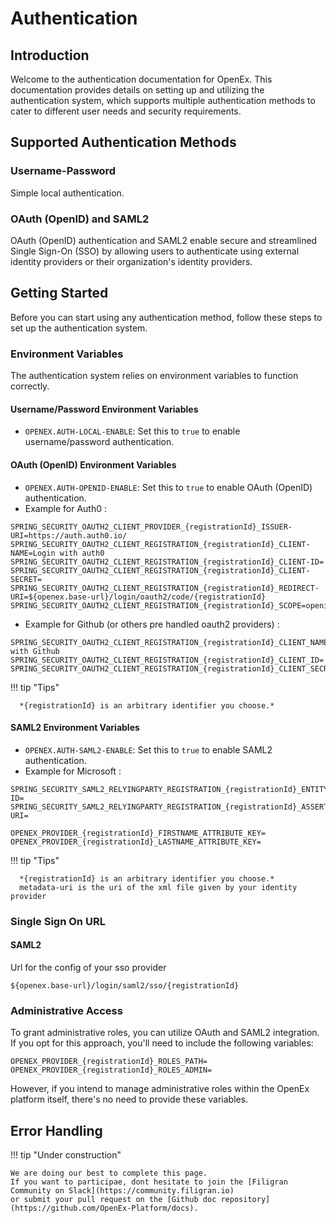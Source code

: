 # Authentication

## Introduction

Welcome to the authentication documentation for OpenEx. This documentation provides details on setting up and utilizing the authentication system, which supports multiple authentication methods to cater to different user needs and security requirements.

## Supported Authentication Methods

### Username-Password

Simple local authentication.

### OAuth (OpenID) and SAML2

OAuth (OpenID) authentication and SAML2 enable secure and streamlined Single Sign-On (SSO) by allowing users to authenticate using external identity providers or their organization's identity providers.

## Getting Started

Before you can start using any authentication method, follow these steps to set up the authentication system.

### Environment Variables

The authentication system relies on environment variables to function correctly.

#### Username/Password Environment Variables

- `OPENEX.AUTH-LOCAL-ENABLE`: Set this to `true` to enable username/password authentication.

#### OAuth (OpenID) Environment Variables

- `OPENEX.AUTH-OPENID-ENABLE`: Set this to `true` to enable OAuth (OpenID) authentication.
- Example for Auth0 :

```properties
SPRING_SECURITY_OAUTH2_CLIENT_PROVIDER_{registrationId}_ISSUER-URI=https://auth.auth0.io/
SPRING_SECURITY_OAUTH2_CLIENT_REGISTRATION_{registrationId}_CLIENT-NAME=Login with auth0
SPRING_SECURITY_OAUTH2_CLIENT_REGISTRATION_{registrationId}_CLIENT-ID=
SPRING_SECURITY_OAUTH2_CLIENT_REGISTRATION_{registrationId}_CLIENT-SECRET=
SPRING_SECURITY_OAUTH2_CLIENT_REGISTRATION_{registrationId}_REDIRECT-URI=${openex.base-url}/login/oauth2/code/{registrationId}
SPRING_SECURITY_OAUTH2_CLIENT_REGISTRATION_{registrationId}_SCOPE=openid,profile,email
```

- Example for Github (or others pre handled oauth2 providers) :

```properties
SPRING_SECURITY_OAUTH2_CLIENT_REGISTRATION_{registrationId}_CLIENT_NAME=Login with Github
SPRING_SECURITY_OAUTH2_CLIENT_REGISTRATION_{registrationId}_CLIENT_ID=
SPRING_SECURITY_OAUTH2_CLIENT_REGISTRATION_{registrationId}_CLIENT_SECRET=
```

!!! tip "Tips"

      *{registrationId} is an arbitrary identifier you choose.*

#### SAML2 Environment Variables

- `OPENEX.AUTH-SAML2-ENABLE`: Set this to `true` to enable SAML2 authentication.
- Example for Microsoft :

```properties
SPRING_SECURITY_SAML2_RELYINGPARTY_REGISTRATION_{registrationId}_ENTITY-ID=
SPRING_SECURITY_SAML2_RELYINGPARTY_REGISTRATION_{registrationId}_ASSERTINGPARTY_METADATA-URI=

OPENEX_PROVIDER_{registrationId}_FIRSTNAME_ATTRIBUTE_KEY=
OPENEX_PROVIDER_{registrationId}_LASTNAME_ATTRIBUTE_KEY=
```

!!! tip "Tips"
     
      *{registrationId} is an arbitrary identifier you choose.*
      metadata-uri is the uri of the xml file given by your identity provider

### Single Sign On URL

#### SAML2

Url for the config of your sso provider
```
${openex.base-url}/login/saml2/sso/{registrationId}
```


### Administrative Access

To grant administrative roles, you can utilize OAuth and SAML2 integration. If you opt for this approach, you'll need to include the following variables:

```properties
OPENEX_PROVIDER_{registrationId}_ROLES_PATH=
OPENEX_PROVIDER_{registrationId}_ROLES_ADMIN=
```

However, if you intend to manage administrative roles within the OpenEx platform itself, there's no need to provide these variables.


## Error Handling

!!! tip "Under construction"

    We are doing our best to complete this page. 
    If you want to participae, dont hesitate to join the [Filigran Community on Slack](https://community.filigran.io) 
    or submit your pull request on the [Github doc repository](https://github.com/OpenEx-Platform/docs).
